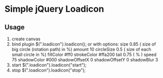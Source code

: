 # Simple jQuery Loadicon

## Usage
1. create canvas 
    <canvas class="loadicon" width="17" height="17"></canvas>
2. bind plugin $(".loadicon").loadicon();
or with options:
size           0.85 ( size of big circle (rotation path) in %)
amount         10
circleSize     0.5  ( size of each small circle in %)
fillColor      #ff0
strokeColor    #ffa200
tail           0.75 ( % )
speed          75
shadowColor    #000
shadowOffsetX  0
shadowOffsetY  0
shadowBlur     3
3. start
$(".loadicon").loadicon("start");
4. stop
$(".loadicon").loadicon("stop");
